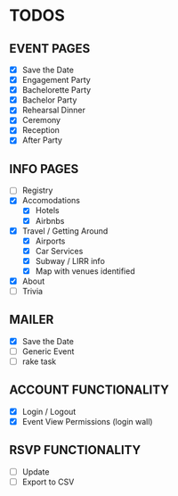 # TODOS

## EVENT PAGES

- [x] Save the Date
- [x] Engagement Party
- [x] Bachelorette Party
- [x] Bachelor Party
- [x] Rehearsal Dinner
- [x] Ceremony
- [x] Reception
- [x] After Party

## INFO PAGES

- [ ] Registry
- [x] Accomodations
    - [x] Hotels
    - [x] Airbnbs

- [x] Travel / Getting Around
  - [x] Airports
  - [x] Car Services
  - [x] Subway / LIRR info
  - [x] Map with venues identified

- [x] About
- [ ] Trivia

## MAILER

- [x] Save the Date
- [ ] Generic Event
- [ ] rake task

## ACCOUNT FUNCTIONALITY

- [X] Login / Logout
- [x] Event View Permissions (login wall)

## RSVP FUNCTIONALITY

- [ ] Update
- [ ] Export to CSV
